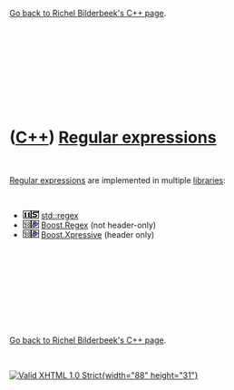 

[Go back to Richel Bilderbeek's C++ page](Cpp.htm).

 

 

 

 

 

([C++](Cpp.htm)) [Regular expressions](CppRegex.htm)
====================================================

 

[Regular expressions](CppRegex.htm) are implemented in multiple
[libraries](CppLibrary.htm):

 

-   ![C++11](PicCpp11.png)![STL](PicStl.png)
    [std::regex](CppStdRegex.htm)
-   ![C++98](PicCpp98.png)![Boost](PicBoost.png)
    [Boost.Regex](CppBoostRegex.htm) (not header-only)
-   ![C++98](PicCpp98.png)![Boost](PicBoost.png)
    [Boost.Xpressive](CppBoostXpressive.htm) (header only)

 

 

 

 

 

[Go back to Richel Bilderbeek's C++ page](Cpp.htm).



 

[![Valid XHTML 1.0 Strict](valid-xhtml10.png){width="88"
height="31"}](http://validator.w3.org/check?uri=referer)
